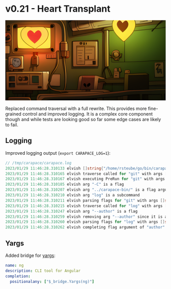 # v0.21 - Heart Transplant

![](./v0.21/banner.png)

Replaced command traversal with a full rewrite.
This provides more fine-grained control and improved logging.
It is a complex core component though and while tests are looking good so far some edge cases are likely to fail.


## Logging

Improved logging output (`export CARAPACE_LOG=1`):

```go
// /tmp/carapace/carapace.log
2023/01/29 11:46:28.310133 elvish []string{"/home/rsteube/go/bin/carapace", "_carapace", "elvish", "git", "-C", "../carapace-bin/", "log", "--author", ""}
2023/01/29 11:46:28.310165 elvish traverse called for "git" with args []string{"-C", "../carapace-bin/", "log", "--author", ""}
2023/01/29 11:46:28.310167 elvish executing PreRun for "git" with args []string{"-C", "../carapace-bin/", "log", "--author", ""}
2023/01/29 11:46:28.310185 elvish arg "-C" is a flag
2023/01/29 11:46:28.310207 elvish arg "../carapace-bin/" is a flag argument
2023/01/29 11:46:28.310210 elvish arg "log" is a subcommand
2023/01/29 11:46:28.310211 elvish parsing flags for "git" with args []string{"-C", "../carapace-bin/"}
2023/01/29 11:46:28.310215 elvish traverse called for "log" with args []string{"--author", ""}
2023/01/29 11:46:28.310247 elvish arg "--author" is a flag
2023/01/29 11:46:28.310259 elvish removing arg "--author" since it is a flag missing its argument
2023/01/29 11:46:28.310260 elvish parsing flags for "log" with args []string{}
2023/01/29 11:46:28.310262 elvish completing flag argument of "author" for arg ""
```

## Yargs

Added bridge for [yargs](https://github.com/yargs/yargs):

```yaml
name: ng
description: CLI tool for Angular
completion:
  positionalany: ["$_bridge.Yargs(ng)"]
```
